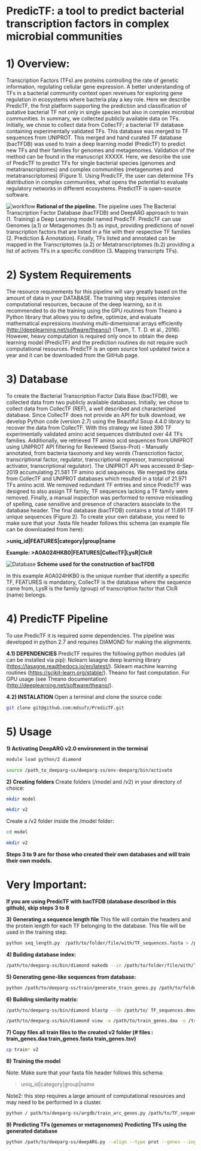 # PredicTF: a tool to predict bacterial transcription factors in complex microbial communities

# 1) Overview:
Transcription Factors (TFs) are proteins controlling the rate of genetic information, regulating cellular gene expression. A better understanding of TFs in a bacterial community context open revenues for exploring gene regulation in ecosystems where bacteria play a key role. Here we describe PredicTF, the first platform supporting the prediction and classification of putative bacterial TF not only in single species but also in complex microbial communities. In summary, we collected publicly available data on TFs. Initially, we chose to collect data from CollecTF; a bacterial TF database containing experimentally validated TFs. This database was merged to TF sequences from UNIPROT. This merged and hand curated TF database (bacTFDB) was used to train a deep learning model (PredicTF) to predict new TFs and their families for genomes and metagenomes. Validation of the method can be found in the manuscript XXXXX. Here, we describe the use of PredicTF to predict TFs for single bacterial species (genomes and metatranscriptomes) and complex communities (metagenomes and metatranscriptomes) (Figure 1). Using PredicTF, the user can determine TFs distribution in complex communities, what opens the potential to evaluate regulatory networks in different ecosystems. PredictTF is open-source software.

![workflow](https://github.com/mdsufz/PredicTF/blob/master/workflow.jpeg)
**Rational of the pipeline.**
The pipeline uses The Bacterial Transcription Factor Database (bacTFDB) and DeepARG approach to train (1. Training) a Deep Learning model named PredicTF.  PredicTF can use Genomes (a.1) or Metagenomes (b.1) as input, providing predictions of novel transcription factors that are listed in a file with their respective TF families (2. Prediction & Annotation). Finally, TFs listed and annotated can be mapped in the Transcriptomes (a.2) or Metatranscriptomes (b.2) providing a list of actives TFs in a specific condition (3. Mapping transcripts TFs). 

# 2)	System Requirements
The resource requirements for this pipeline will vary greatly based on the amount of data in your DATABASE. The training step requires intensive computational resources, because of the deep learning, so it is recommended to do the training using the GPU routines from Theano a Python library that allows you to define, optimize, and evaluate mathematical expressions involving multi-dimensional arrays efficiently (http://deeplearning.net/software/theano/) (Team, T. T. D. et al., 2016). However, heavy computation is required only once to obtain the deep learning model (PredicTF) and the prediction routines do not require such computational resources. PredicTF is an open source tool updated twice a year and it can be downloaded from the GitHub page. 

# 3)	Database
To create the Bacterial Transcription Factor Data Base (bacTFDB), we collected data from two publicly available databases. Initially, we chose to collect data from CollecTF (REF), a well described and characterized database. Since CollecTF does not provide an API for bulk download, we develop Python code (version 2.7) using the Beautiful Soup 4.4.0 library to recover the data from CollecTF. With this strategy we listed 390 TF experimentally validated amino acid sequences distributed over 44 TFs families. Additionally, we retrieved TF amino acid sequences from UNIPROT using UNIPROT API filtering for Reviewed (Swiss-Prot) - Manually annotated, from bacteria taxonomy and key words (Transcriotion factor, transcriptional factor, regulator, transcriptional repressor, transcriptional activator, transcriptional regulator). The UNIPROT API was accessed 8-Sep-2019 accumulating 21.581 TF amino acid sequences. We merged the data from CollecTF and UNIPROT databases which resulted in a total of 21.971 TFs amino acid. We removed redundant TF entries and since PredicTF was designed to also assign TF family, TF sequences lacking a TF family were removed. Finally, a manual inspection was performed to remove misleading of spelling, case sensitive and presence of characters associate to the database header. The final database (bacTFDB) contains a total of 11.691 TF unique sequences (Figure 2). 
To create your own database, you need to make sure that your .fasta file header follows this schema (an example file can be downloaded from here):

**>uniq_id|FEATURES|category|group|name**

**Example: >A0A024HKB0|FEATURES|CollecTF|LysR|ClcR**

![Database](https://github.com/mdsufz/PredicTF/blob/master/database.jpeg)
**Scheme used for the construction of bacTFDB**

In this example A0A024HKB0 is the unique number that identify a specific TF, FEATURES is mandatory, CollecTF is the database where the sequence came from, LysR is the family (group) of transcription factor that ClcR (name) belongs. 

# 4)	PredicTF Pipeline
To use PredicTF it is required some dependencies.
The pipeline was developed in python 2.7 and requires DIAMOND for making the alignments.

**4.1) DEPENDENCIES**
PredicTF requires the following python modules (all can be installed via pip):
Nolearn lasagne deep learning library (https://lasagne.readthedocs.io/en/latest/).
Sklearn machine learning routines (https://scikit-learn.org/stable/).
Theano for fast computation. For GPU usage (see Theano documentation) (http://deeplearning.net/software/theano/).

**4.2) INSTALATION**
Open a terminal and clone the source code:
```bash
git clone git@github.com:mdsufz/PredicTF.git
```

# 5) Usage

**1) Activating DeepARG v2.0 environment in the terminal**

```bash
module load python/2 diamond

source /path_to_deeparg-ss/deeparg-ss/env-deeparg/bin/activate
```
**2) Creating folders**
Create folders (/model and /v2) in your directory of choice:
```bash
mkdir model 

mkdir v2
```
Create a /v2 folder inside the /model folder:
```bash
cd model

mkdir v2 
```

**Steps 3 to 9 are for those who created their own databases and will train their own models.**

# Very Important: 
**If you are using PredicTF with bacTFDB (database described in this github), skip steps 3 to 8**

**3) Generating a sequence length file**
This file will contain the headers and the protein length for each TF belonging to the database. This file will be used in the training step.  
```bash
python seq_length.py  /path/to/folder/file/with/TF_sequences.fasta > /path/to/folder/features.protein.length 
```
**4) Building database index:**
```bash
/path/to/deeparg-ss/bin/diamond makedb --in /path/to/folder/file/with/TF_sequences.fasta --db /path/to/folder/TF_sequences
```
**5) Generating gene-like sequences from database:**
```bash
python /path/to/deeparg-ss/train/generate_train_genes.py /path/to/folder/file/with/TF_sequences.fasta /train_genes.fasta train
```
**6) Building similarity matrix:**
```bash
/path/to/deeparg-ss/bin/diamond blastp --db /path/to/ TF_sequences.dmnd --query /path/to/train_genes.fasta --id 30 --evalue 1e-10 --sensitive -k 10000 -a /train_genes

/path/to/deeparg-ss/bin/diamond view -a /path/to/train_genes.daa -o /train_genes.tsv
```
**7) Copy files all train files to the created v2 folder (# files : train_genes.daa  train_genes.fasta  train_genes.tsv)**
```bash
cp train* v2
```
**8) Training the model**

Note: Make sure that your fasta file header follows this schema:
>uniq_id|category|group|name

Note2: this step requires a large amount of computational resources and may need to be performed in a cluster.
```bash
python / path/to/deeparg-ss/argdb/train_arc_genes.py /path/to/TF_sequences/folder /path/to/v2/folder 
```

**9) Predicting TFs (genomes or metagenomes)**
**Predicting TFs using the generated database**
```bash
python /path/to/deeparg-ss/deepARG.py --align --type prot --genes --input path/to/target/genomes/genome.fasta --out path/to/results/folder/file2.out --folder #path/to/parent/folder/of/model_and_v2 #where the latter folders were created

